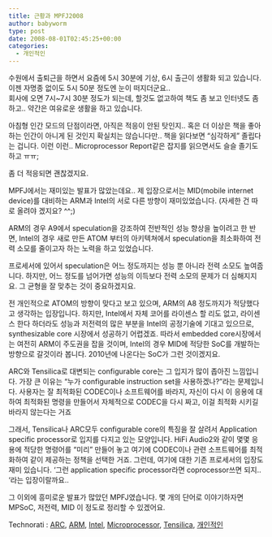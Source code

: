 ```yaml
---
title: 근황과 MPFJ2008
author: babyworm
type: post
date: 2008-08-01T02:45:25+00:00
categories:
  - 개인적인
---
```

수원에서 출퇴근을 하면서 요즘에 5시 30분에 기상, 6시 출근이 생활화 되고 있습니다. 이젠 자명종 없이도 5시 50분 정도엔 눈이 떠지더군요..<br>
회사에 오면 7시~7시 30분 정도가 되는데, 할것도 없고하여 책도 좀 보고 인터넷도 좀 하고.. 약간은 여유로운 생활을 하고 있습니다.

아침형 인간 모드의 단점이라면, 아직은 적응이 안된 탓인지.. 혹은 더 이상은 책을 좋아하는 인간이 아니게 된 것인지 확실치는 않습니다만.. 책을 읽다보면 “심각하게” 졸립다는 겁니다. 이런 이런.. Microprocessor Report같은 잡지를 읽으면서도 슬슬 졸기도 하고 ㅠㅠ;

좀 더 적응되면 괜찮겠지요.

MPFJ에서는 재미있는 발표가 많았는데요.. 제 입장으로서는 MID(mobile internet device)를 대비하는 ARM과 Intel의 서로 다른 방향이 재미있었습니다. (자세한 건 따로 올려야 겠지요? ^^;)

ARM의 경우 A9에서 speculation을 강조하여 전반적인 성능 향상을 높이려고 한 반면, Intel의 경우 새로 만든 ATOM 부터의 아키텍쳐에서 speculation을 최소화하여 전력 소모를 줄이고자 하는 노력을 하고 있었습니다.

프로세서에 있어서 speculation은 어느 정도까지는 성능 뿐 아니라 전력 소모도 높여줍니다. 하지만, 어느 정도를 넘어가면 성능의 이득보다 전력 소모의 문제가 더 심해지지요. 그 균형을 잘 맞추는 것이 중요하겠지요.

전 개인적으로 ATOM의 방향이 맞다고 보고 있으며, ARM의 A8 정도까지가 적당했다고 생각하는 입장입니다. 하지만, Intel에서 자체 코어를 라이센스 할 리도 없고, 라이센스 한다 하더라도 성능과 저전력의 많은 부분을 Intel의 공정기술에 기대고 있으므로, synthesizable core 시장에서 성공하기 어렵겠죠. 따라서 embedded core시장에서는 여전히 ARM이 주도권을 잡을 것이며, Intel의 경우 MID에 적당한 SoC를 개발하는 방향으로 갈것이라 봅니다. 2010년에 나온다는 SoC가 그런 것이겠지요.

ARC와 Tensilica로 대변되는 configurable core는 그 입지가 많이 좁아진 느낌입니다. 가장 큰 이유는 “누가 configurable instruction set을 사용하겠나?”라는 문제입니다. 사용자는 잘 최적화된 CODEC이나 소프트웨어를 바라지, 자신이 다시 이 응용에 대하여 최적화된 명령을 만들어서 자체적으로 CODEC을 다시 짜고, 이걸 최적화 시키길 바라지 않는다는 거죠

그래서, Tensilica나 ARC모두 configurable core의 특징을 잘 살려서 Application specific processor로 입지를 다지고 있는 모양입니다. HiFi Audio2와 같이 몇몇 응용에 적당한 명령어를 “미리” 만들어 놓고 여기에 CODEC이나 관련 소프트웨어를 최적화하여 같이 제공하는 정책을 선택한 거죠. 그런데, 여기에 대한 기존 프로세서의 입장도 재미 있습니다. ‘그런 application specific processor라면 coprocessor쓰면 되지.. ‘라는 입장이랄까요..

그 이외에 흥미로운 발표가 많았던 MPFJ였습니다. 몇 개의 단어로 이야기하자면 MPSoC, 저전력, MID 이 정도로 정리할 수 있겠어요.

<P class=zoundry\_bw\_tags><!-- Tag links generated by Zoundry Blog Writer. Do not manually edit. http://www.zoundry.com --><SPAN class=ztags><SPAN class=ztagspace>Technorati</SPAN> : <A class=ztag href="http://technorati.com/tag/ARC" rel=tag>ARC</A>, <A class=ztag href="http://technorati.com/tag/ARM" rel=tag>ARM</A>, <A class=ztag href="http://technorati.com/tag/Intel" rel=tag>Intel</A>, <A class=ztag href="http://technorati.com/tag/Microprocessor" rel=tag>Microprocessor</A>, <A class=ztag href="http://technorati.com/tag/Tensilica" rel=tag>Tensilica</A>, <A class=ztag href="http://technorati.com/tag/%EA%B0%9C%EC%9D%B8%EC%A0%81%EC%9D%B8" rel=tag>개인적인</A></SPAN> </p>
